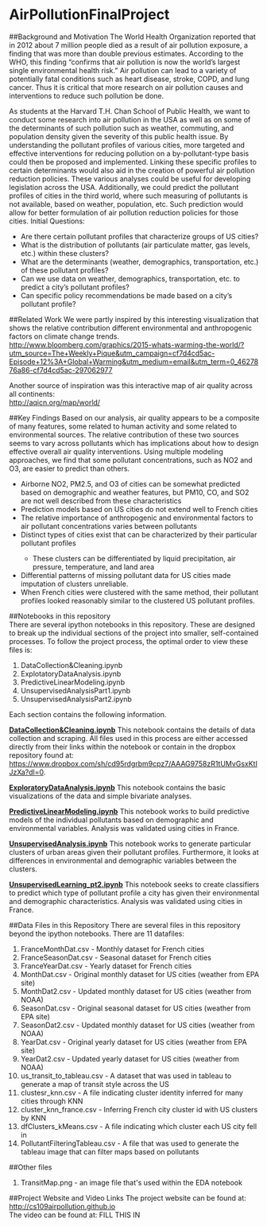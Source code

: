 # AirPollutionFinalProject
##Background and Motivation
The World Health Organization reported that in 2012 about 7 million people died as a result of air pollution exposure, a finding that was more than double previous estimates.  According to the WHO, this finding “confirms that air pollution is now the world’s largest single environmental health risk.”  Air pollution can lead to a variety of potentially fatal conditions such as heart disease, stroke, COPD, and lung cancer.  Thus it is critical that more research on air pollution causes and interventions to reduce such pollution be done.
 
As students at the Harvard T.H. Chan School of Public Health, we want to conduct some research into air pollution in the USA as well as on some of the determinants of such pollution such as weather, commuting, and population density given the severity of this public health issue.  By understanding the pollutant profiles of various cities, more targeted and effective interventions for reducing pollution on a by-pollutant-type basis could then be proposed and implemented.  Linking these specific profiles to certain determinants would also aid in the creation of powerful air pollution reduction policies.  These various analyses could be useful for developing legislation across the USA.  Additionally, we could predict the pollutant profiles of cities in the third world, where such measuring of pollutants is not available, based on weather, population, etc.  Such prediction would allow for better formulation of air pollution reduction policies for those cities.
Initial Questions:<br>
<ul>
<li>Are there certain pollutant profiles that characterize groups of US cities?</li>
<li>What is the distribution of pollutants (air particulate matter, gas levels, etc.) within these clusters?</li>
<li>What are the determinants (weather, demographics, transportation, etc.) of these pollutant profiles?</li>
<li>Can we use data on weather, demographics, transportation, etc. to predict a city’s pollutant profiles?</li>
<li>Can specific policy recommendations be made based on a city’s pollutant profile?</li>
</ul>

##Related Work
We were partly inspired by this interesting visualization that shows the relative contribution different environmental and anthropogenic factors on climate change trends.<br>
http://www.bloomberg.com/graphics/2015-whats-warming-the-world/?utm_source=The+Weekly+Pique&utm_campaign=cf7d4cd5ac-Episode+12%3A+Global+Warming&utm_medium=email&utm_term=0_4627876a86-cf7d4cd5ac-297062977

Another source of inspiration was this interactive map of air quality across all continents:<br>
http://aqicn.org/map/world/

##Key Findings
Based on our analysis, air quality appears to be a composite of many features, some related to human activity and some related to environmental sources. The relative contribution of these two sources seems to vary across pollutants which has implications about how to design effective overall air quality interventions. Using multiple modeling approaches, we find that some pollutant concentrations, such as NO2 and O3, are easier to predict than others.<br>
<ul>
<li>Airborne NO2, PM2.5, and O3 of cities can be somewhat predicted based on demographic and weather features, but PM10, CO, and SO2 are not well described from these characteristics</li>
<li>Prediction models based on US cities do not extend well to French cities</li>
<li>The relative importance of anthropogenic and environmental factors to air pollutant concentrations varies between pollutants</li>
<li>Distinct types of cities exist that can be characterized by their particular pollutant profiles</li>
 <ul><li>These clusters can be differentiated by liquid precipitation, air pressure, temperature, and land area</li></ul>
<li>Differential patterns of missing pollutant data for US cities made imputation of clusters unreliable.</li>
<li>When French cities were clustered with the same method, their pollutant profiles looked reasonably similar to the clustered US pollutant profiles.</li>
</ul>

##Notebooks in this repository<br>
There are several ipython notebooks in this repository. These are designed to break up the individual sections of the project into smaller, self-contained processes. To follow the project process, the optimal order to view these files is:<br>
1. DataCollection&Cleaning.ipynb<br>
2. ExplotatoryDataAnalysis.ipynb<br>
3. PredictiveLinearModeling.ipynb<br>
4. UnsupervisedAnalysisPart1.ipynb<br>
5. UnsupervisedAnalysisPart2.ipynb<br>

Each section contains the following information.

[**DataCollection&Cleaning.ipynb**](https://github.com/mchaffin17/AirPollutionFinalProject/blob/master/DataCollection%26Cleaning.ipynb)
This notebook contains the details of data collection and scraping. All files used in this process are either accessed directly from their links within the notebook or contain in the dropbox repository found at: https://www.dropbox.com/sh/cd95rdgrbm9cpz7/AAAG9758zR1tUMvGsxKtIJzXa?dl=0.

[**ExploratoryDataAnalysis.ipynb**](https://github.com/mchaffin17/AirPollutionFinalProject/blob/master/ExploratoryDataAnalysis.ipynb)
This notebook contains the basic visualizations of the data and simple bivariate analyses.

[**PredictiveLinearModeling.ipynb**](https://github.com/mchaffin17/AirPollutionFinalProject/blob/master/PredictiveLinearModeling.ipynb)
This notebook works to build predictive models of the individual pollutants based on demographic and environmental variables. Analysis was validated using cities in France.

[**UnsupervisedAnalysis.ipynb**](https://github.com/mchaffin17/AirPollutionFinalProject/blob/master/UnsupervisedAnalysis.ipynb)
This notebook works to generate particular clusters of urban areas given their pollutant profiles. Furthermore, it looks at differences in environmental and demographic variables between the clusters.

[**UnsupervisedLearning_pt2.ipynb**](https://github.com/mchaffin17/AirPollutionFinalProject/blob/master/UnsupervisedLearning_pt2.ipynb)
This notebook seeks to create classifiers to predict which type of pollutant profile a city has given their environmental and demographic characteristics. Analysis was validated using cities in France.

##Data Files in this Repository
There are several files in this repository beyond the ipython notebooks. There are 11 datafiles:<br>
1. FranceMonthDat.csv - Monthly dataset for French cities<br>
2. FranceSeasonDat.csv - Seasonal dataset for French cities<br>
3. FranceYearDat.csv - Yearly dataset for French cities<br>
4. MonthDat.csv - Original monthly dataset for US cities (weather from EPA site)<br>
5. MonthDat2.csv - Updated monthly dataset for US cities (weather from NOAA)<br>
6. SeasonDat.csv - Original seasonal dataset for US cities (weather from EPA site)<br>
7. SeasonDat2.csv - Updated monthly dataset for US cities (weather from NOAA)<br>
8. YearDat.csv - Original yearly dataset for US cities (weather from EPA site)<br>
9. YearDat2.csv - Updated yearly dataset for US cities (weather from NOAA)<br>
10. us_transit_to_tableau.csv - A dataset that was used in tableau to generate a map of transit style across the US<br>
11. clustesr_knn.csv - A file indicating cluster identity inferred for many cities through KNN <br>
12. cluster_knn_france.csv - Inferring French city cluster id with US clusters by KNN <br>
13. dfClusters_kMeans.csv - A file indicating which cluster each US city fell in<br>
14. PollutantFilteringTableau.csv - A file that was used to generate the tableau image that can filter maps based on pollutants <br>
 

##Other files
1. TransitMap.png - an image file that's used within the EDA notebook

##Project Website and Video Links
The project website can be found at: http://cs109airpollution.github.io<br>
The video can be found at: FILL THIS IN
